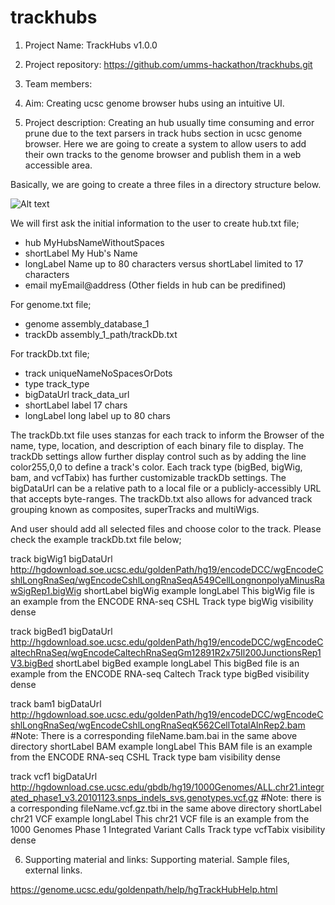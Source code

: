 # trackhubs

1. Project Name:
TrackHubs v1.0.0

2. Project repository: 
https://github.com/umms-hackathon/trackhubs.git

3. Team members: 

4. Aim: 
Creating ucsc genome browser hubs using an intuitive UI.

5. Project description: 
Creating an hub usually time consuming and error prune due to the text parsers in track hubs section in ucsc genome browser. 
Here we are going to create a system to allow users to add their own tracks to the genome browser and publish them in a web accessible area.

Basically, we are going to create a three files in a directory structure below.

![Alt text](https://genome.ucsc.edu/images/hubDirectoryImage.jpg?raw=true "Directory Structure")

We will first ask the initial information to the user to create hub.txt file;
 * hub MyHubsNameWithoutSpaces
 * shortLabel My Hub's Name
 * longLabel Name up to 80 characters versus shortLabel limited to 17 characters
 * email myEmail@address
(Other fields in hub can be predifined)

For genome.txt file;

  * genome assembly_database_1
  * trackDb assembly_1_path/trackDb.txt

For trackDb.txt file;

  * track uniqueNameNoSpacesOrDots
  * type track_type
  * bigDataUrl track_data_url
  * shortLabel label 17 chars
  * longLabel long label up to 80 chars

The trackDb.txt file uses stanzas for each track to inform the Browser of the name, type, location, and description of each binary file to display. The trackDb settings allow further display control such as by adding the line color255,0,0 to define a track's color. Each track type (bigBed, bigWig, bam, and vcfTabix) has further customizable trackDb settings. The bigDataUrl can be a relative path to a local file or a publicly-accessibly URL that accepts byte-ranges. The trackDb.txt also allows for advanced track grouping known as composites, superTracks and multiWigs.

And user should add all selected files and choose color to the track. Please check the example trackDb.txt file below;

track  bigWig1
bigDataUrl http://hgdownload.soe.ucsc.edu/goldenPath/hg19/encodeDCC/wgEncodeCshlLongRnaSeq/wgEncodeCshlLongRnaSeqA549CellLongnonpolyaMinusRawSigRep1.bigWig
shortLabel bigWig example
longLabel This bigWig file is an example from the ENCODE RNA-seq CSHL Track
type bigWig
visibility dense

track bigBed1
bigDataUrl http://hgdownload.soe.ucsc.edu/goldenPath/hg19/encodeDCC/wgEncodeCaltechRnaSeq/wgEncodeCaltechRnaSeqGm12891R2x75Il200JunctionsRep1V3.bigBed
shortLabel bigBed example
longLabel This bigBed file is an example from the ENCODE RNA-seq Caltech Track
type bigBed
visibility dense

track bam1
bigDataUrl http://hgdownload.soe.ucsc.edu/goldenPath/hg19/encodeDCC/wgEncodeCshlLongRnaSeq/wgEncodeCshlLongRnaSeqK562CellTotalAlnRep2.bam
#Note: There is a corresponding fileName.bam.bai in the same above directory 
shortLabel BAM example
longLabel This BAM file is an example from the ENCODE RNA-seq CSHL Track
type bam
visibility dense

track vcf1
bigDataUrl http://hgdownload.cse.ucsc.edu/gbdb/hg19/1000Genomes/ALL.chr21.integrated_phase1_v3.20101123.snps_indels_svs.genotypes.vcf.gz
#Note: there is a corresponding fileName.vcf.gz.tbi in the same above directory
shortLabel chr21 VCF example
longLabel This chr21 VCF file is an example from the 1000 Genomes Phase 1 Integrated Variant Calls Track
type vcfTabix
visibility dense




6. Supporting material and links: Supporting material. Sample files, external links.

https://genome.ucsc.edu/goldenpath/help/hgTrackHubHelp.html


